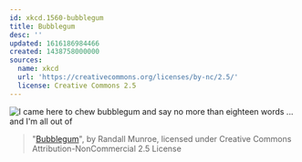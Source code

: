 ```yaml
---
id: xkcd.1560-bubblegum
title: Bubblegum
desc: ''
updated: 1616186984466
created: 1438758000000
sources:
  name: xkcd
  url: 'https://creativecommons.org/licenses/by-nc/2.5/'
  license: Creative Commons 2.5
---
```

![I came here to chew bubblegum and say no more than eighteen words ... and I'm all out of](https://imgs.xkcd.com/comics/bubblegum.png)
> "[Bubblegum](https://xkcd.com/1560/)", by Randall Munroe, licensed under Creative Commons Attribution-NonCommercial 2.5 License
